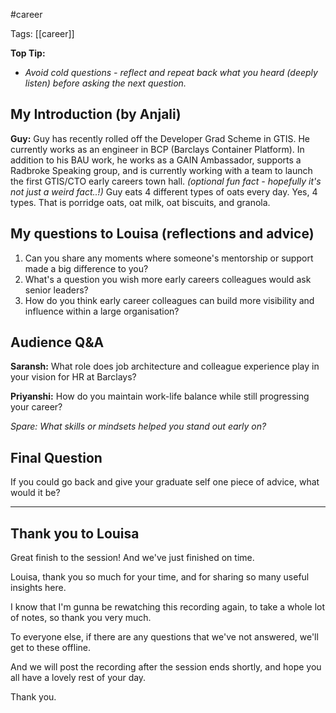 #career 

Tags: [[career]]

**Top Tip:**
- *Avoid cold questions - reflect and repeat back what you heard (deeply listen) before asking the next question.* 
## My Introduction (by Anjali)
**Guy:** Guy has recently rolled off the Developer Grad Scheme in GTIS. He currently works as an engineer in BCP (Barclays Container Platform). In addition to his BAU work, he works as a GAIN Ambassador, supports a Radbroke Speaking group, and is currently working with a team to launch the first GTIS/CTO early careers town hall. 
*(optional fun fact - hopefully it's not just a weird fact..!)*
Guy eats 4 different types of oats every day. Yes, 4 types. That is porridge oats, oat milk, oat biscuits, and granola.
## My questions to Louisa (reflections and advice)

1. Can you share any moments where someone's mentorship or support made a big difference to you? 
2. What's a question you wish more early careers colleagues would ask senior leaders? 
3. How do you think early career colleagues can build more visibility and influence within a large organisation? 
## Audience Q&A

**Saransh:** What role does job architecture and colleague experience play in your vision for HR at Barclays?

**Priyanshi:** How do you maintain work-life balance while still progressing your career?

*Spare: What skills or mindsets helped you stand out early on?*
## Final Question

If you could go back and give your graduate self one piece of advice, what would it be? 

---
## Thank you to Louisa

Great finish to the session! And we've just finished on time. 

Louisa, thank you so much for your time, and for sharing so many useful insights here. 

I know that I'm gunna be rewatching this recording again, to take a whole lot of notes, so thank you very much. 

To everyone else, if there are any questions that we've not answered, we'll get to these offline. 

And we will post the recording after the session ends shortly, and hope you all have a lovely rest of your day. 

Thank you. 
